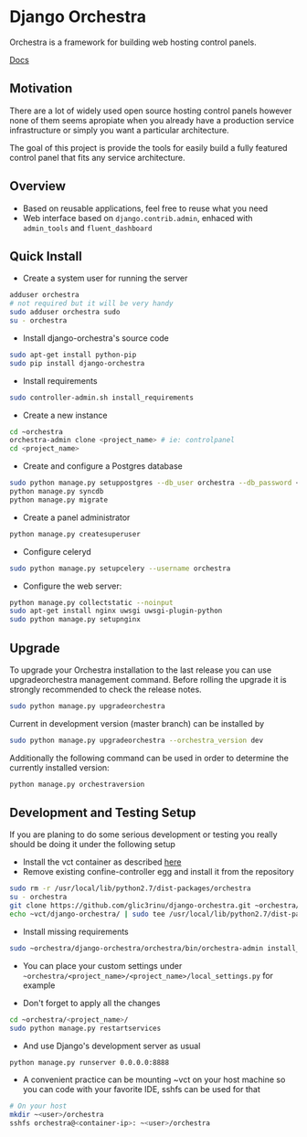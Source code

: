 Django Orchestra
================

Orchestra is a framework for building web hosting control panels.

[Docs](http://django-orchestra.readthedocs.org/en/latest/)


Motivation
----------
There are a lot of widely used open source hosting control panels however none of them seems apropiate when you already have a production service infrastructure or simply you want a particular architecture.

The goal of this project is provide the tools for easily build a fully featured control panel that fits any service architecture.


Overview
--------
* Based on reusable applications, feel free to reuse what you need
* Web interface based on `django.contrib.admin`, enhaced with `admin_tools` and `fluent_dashboard`


Quick Install
-------------

- Create a system user for running the server
```bash
adduser orchestra
# not required but it will be very handy
sudo adduser orchestra sudo
su - orchestra
```

- Install django-orchestra's source code
```bash
sudo apt-get install python-pip
sudo pip install django-orchestra
```

- Install requirements
```bash
sudo controller-admin.sh install_requirements
```

- Create a new instance
```bash
cd ~orchestra
orchestra-admin clone <project_name> # ie: controlpanel
cd <project_name>
```

- Create and configure a Postgres database
```bash
sudo python manage.py setuppostgres --db_user orchestra --db_password <password> --db_name <project_name>
python manage.py syncdb
python manage.py migrate
```

- Create a panel administrator
```bash
python manage.py createsuperuser
```

- Configure celeryd
```bash
sudo python manage.py setupcelery --username orchestra
```

- Configure the web server:
```bash
python manage.py collectstatic --noinput
sudo apt-get install nginx uwsgi uwsgi-plugin-python
sudo python manage.py setupnginx
```


Upgrade
-------
To upgrade your Orchestra installation to the last release you can use upgradeorchestra management command. Before rolling the upgrade it is strongly recommended to check the release notes.
```bash
sudo python manage.py upgradeorchestra
```

Current in development version (master branch) can be installed by
```bash
sudo python manage.py upgradeorchestra --orchestra_version dev
```

Additionally the following command can be used in order to determine the currently installed version:
```bash
python manage.py orchestraversion
```



Development and Testing Setup
-----------------------------
If you are planing to do some serious development or testing you really should be doing it under the following setup

- Install the vct container as described [here](http://django-orchestra.readthedocs.org/en/latest)
- Remove existing confine-controller egg and install it from the repository
```bash
sudo rm -r /usr/local/lib/python2.7/dist-packages/orchestra
su - orchestra
git clone https://github.com/glic3rinu/django-orchestra.git ~orchestra/django-orchestra
echo ~vct/django-orchestra/ | sudo tee /usr/local/lib/python2.7/dist-packages/orchestra.pth
```

- Install missing requirements
```bash
sudo ~orchestra/django-orchestra/orchestra/bin/orchestra-admin install_requirements
```

- You can place your custom settings under `~orchestra/<project_name>/<project_name>/local_settings.py` for example

- Don't forget to apply all the changes
```bash
cd ~orchestra/<project_name>/
sudo python manage.py restartservices
```

- And use Django's development server as usual
```bash
python manage.py runserver 0.0.0.0:8888
```

- A convenient practice can be mounting ~vct on your host machine so you can code with your favorite IDE, sshfs can be used for that
```bash
# On your host
mkdir ~<user>/orchestra
sshfs orchestra@<container-ip>: ~<user>/orchestra
```
